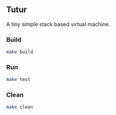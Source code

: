 ## Tutur
A tiny simple stack based virtual machine.

### Build
```bash
make build
```

### Run
```bash
make test
````

### Clean
```bash
make clean
```